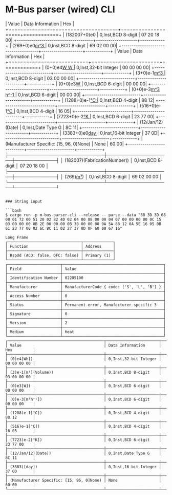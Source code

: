 # M-Bus parser (wired) CLI
| Value                               | Data Information   | Hex        |
+=====================================+====================+============+
| (182007+0)e0[](FabricationNumber, ) | 0,Inst,BCD 8-digit | 07 20 18 00|
+-------------------------------------+--------------------+------------+
| (269+0)e0[m^3 ]()                   | 0,Inst,BCD 8-digit | 69 02 00 00|
+-------------------------------------+--------------------+------------+
| Value                     | Data Information      | Hex        |
+===========================+=======================+============+
| (0+0)e4[W W ]()           | 0,Inst,32-bit Integer | 00 00 00 00|
+---------------------------+-----------------------+------------+
| (3+0)e-1[m^3 ]()          | 0,Inst,BCD 8-digit    | 03 00 00 00|
+---------------------------+-----------------------+------------+
| (0+0)e3[W ]()             | 0,Inst,BCD 6-digit    | 00 00 00|
+---------------------------+-----------------------+------------+
| (0+0)e-3[m^3 h^-1 ]()     | 0,Inst,BCD 6-digit    | 00 00 00|
+---------------------------+-----------------------+------------+
| (1288+0)e-1[°C ]()        | 0,Inst,BCD 4-digit    | 88 12|
+---------------------------+-----------------------+------------+
| (516+0)e-1[°C ]()         | 0,Inst,BCD 4-digit    | 16 05|
+---------------------------+-----------------------+------------+
| (7723+0)e-2[°K ]()        | 0,Inst,BCD 6-digit    | 23 77 00|
+---------------------------+-----------------------+------------+
| (12/Jan/12)(Date)                       | 0,Inst,Date Type G    | 8C 11|
+---------------------------+-----------------------+------------+
| (3383+0)e0[day ]()        | 0,Inst,16-bit Integer | 37 0D|
+---------------------------+-----------------------+------------+
| (Manufacturer Specific: [15, 96, 0]None) | None                  | 60 00|
+---------------------------+-----------------------+------------+
├──────────────────────────────┼────────────────────┼─────────────┤
│ (182007)(FabricationNumber)) │ 0,Inst,BCD 8-digit │ 07 20 18 00 │
├──────────────────────────────┼────────────────────┼─────────────┤
│ (269)[m³](Volume))           │ 0,Inst,BCD 8-digit │ 69 02 00 00 │
└──────────────────────────────┴────────────────────┴─────────────┘
```

### String input

```bash
$ cargo run -p m-bus-parser-cli --release -- parse --data "68 3D 3D 68 08 01 72 00 51 20 02 82 4D 02 04 00 88 00 00 04 07 00 00 00 00 0C 15 03 00 00 00 0B 2E 00 00 00 0B 3B 00 00 00 0A 5A 88 12 0A 5E 16 05 0B 61 23 77 00 02 6C 8C 11 02 27 37 0D 0F 60 00 67 16"

Long Frame
┌────────────────────────────────┬─────────────┐
│ Function                       │ Address     │
├────────────────────────────────┼─────────────┤
│ RspUd (ACD: false, DFC: false) │ Primary (1) │
└────────────────────────────────┴─────────────┘
┌───────────────────────┬────────────────────────────────────────────┐
│ Field                 │ Value                                      │
├───────────────────────┼────────────────────────────────────────────┤
│ Identification Number │ 02205100                                   │
├───────────────────────┼────────────────────────────────────────────┤
│ Manufacturer          │ ManufacturerCode { code: ['S', 'L', 'B'] } │
├───────────────────────┼────────────────────────────────────────────┤
│ Access Number         │ 0                                          │
├───────────────────────┼────────────────────────────────────────────┤
│ Status                │ Permanent error, Manufacturer specific 3   │
├───────────────────────┼────────────────────────────────────────────┤
│ Signature             │ 0                                          │
├───────────────────────┼────────────────────────────────────────────┤
│ Version               │ 2                                          │
├───────────────────────┼────────────────────────────────────────────┤
│ Medium                │ Heat                                       │
└───────────────────────┴────────────────────────────────────────────┘
┌──────────────────────────────────────────┬───────────────────────┬─────────────┐
│ Value                                    │ Data Information      │ Hex         │
├──────────────────────────────────────────┼───────────────────────┼─────────────┤
│ (0)e4[Wh])                               │ 0,Inst,32-bit Integer │ 00 00 00 00 │
├──────────────────────────────────────────┼───────────────────────┼─────────────┤
│ (3)e-1[m³](Volume))                      │ 0,Inst,BCD 8-digit    │ 03 00 00 00 │
├──────────────────────────────────────────┼───────────────────────┼─────────────┤
│ (0)e3[W])                                │ 0,Inst,BCD 6-digit    │ 00 00 00    │
├──────────────────────────────────────────┼───────────────────────┼─────────────┤
│ (0)e-3[m³h⁻¹])                           │ 0,Inst,BCD 6-digit    │ 00 00 00    │
├──────────────────────────────────────────┼───────────────────────┼─────────────┤
│ (1288)e-1[°C])                           │ 0,Inst,BCD 4-digit    │ 88 12       │
├──────────────────────────────────────────┼───────────────────────┼─────────────┤
│ (516)e-1[°C])                            │ 0,Inst,BCD 4-digit    │ 16 05       │
├──────────────────────────────────────────┼───────────────────────┼─────────────┤
│ (7723)e-2[°K])                           │ 0,Inst,BCD 6-digit    │ 23 77 00    │
├──────────────────────────────────────────┼───────────────────────┼─────────────┤
│ (12/Jan/12)(Date))                       │ 0,Inst,Date Type G    │ 8C 11       │
├──────────────────────────────────────────┼───────────────────────┼─────────────┤
│ (3383)[day])                             │ 0,Inst,16-bit Integer │ 37 0D       │
├──────────────────────────────────────────┼───────────────────────┼─────────────┤
│ (Manufacturer Specific: [15, 96, 0]None) │ None                  │ 60 00       │
└──────────────────────────────────────────┴───────────────────────┴─────────────┘
```
